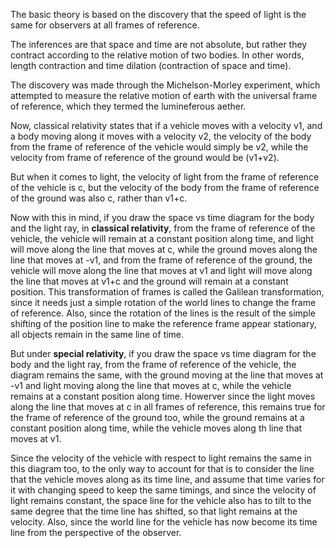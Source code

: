 The basic theory is based on the discovery that the speed of light is the same for observers at all frames of reference.

The inferences are that space and time are not absolute, but rather they contract according to the relative motion of two bodies. In other words, length contraction and time dilation (contraction of space and time).

The discovery was made through the Michelson-Morley experiment, which attempted to measure the relative motion of earth with the universal frame of reference, which they termed the lumineferous aether.

Now, classical relativity states that if a vehicle moves with a velocity v1, and a body moving along it moves with a velocity v2, the velocity of the body from the frame of reference of the vehicle would simply be v2, while the velocity from frame of reference of the ground would be (v1+v2).

But when it comes to light, the velocity of light from the frame of reference of the vehicle is c, but the velocity of the body from the frame of reference of the ground was also c, rather than v1+c.

Now with this in mind, if you draw the space vs time diagram for the body and the light ray, in **classical relativity**, from the frame of reference of the vehicle, the vehicle will remain at a constant position along time, and light will move along the line that moves at c, while the ground moves along the line that moves at -v1, and from the frame of reference of the ground, the vehicle will move along the line that moves at v1 and light will move along the line that moves at v1+c and the ground will remain at a constant position. This transformation of frames is called the Galilean transformation, since it needs just a simple rotation of the world lines to change the frame of reference. Also, since the rotation of the lines is the result of the simple shifting of the position line to make the reference frame appear stationary, all objects remain in the same line of time.

But under **special relativity**, if you draw the space vs time diagram for the body and the light ray, from the frame of reference of the vehicle, the diagram remains the same, with the ground moving at the line that moves at -v1 and light moving along the line that moves at c, while the vehicle remains at a constant position along time. Howerver since the light moves along the line that moves at c in all frames of reference, this remains true for the frame of reference of the ground too, while the ground remains at a constant position along time, while the vehicle moves along th line that moves at v1.

Since the velocity of the vehicle with respect to light remains the same in this diagram too, to the only way to account for that is to consider the line that the vehicle moves along as its time line, and assume that time varies for it with changing speed to keep the same timings, and since the velocity of light remains constant, the space line for the vehicle also has to tilt to the same degree that the time line has shifted, so that light remains at the velocity. Also, since the world line for the vehicle has now become its time line from the perspective of the observer.
